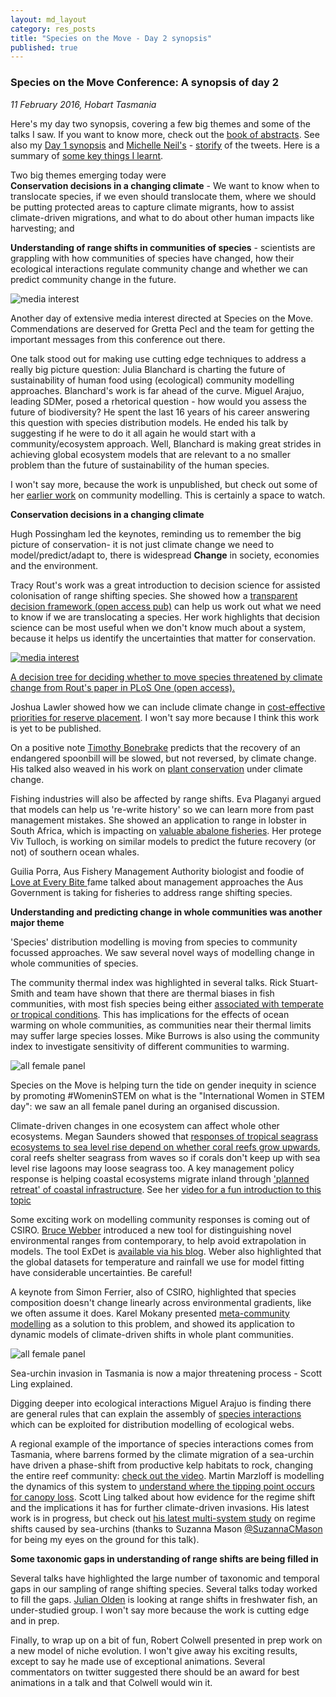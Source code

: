 ```yaml
---
layout: md_layout
category: res_posts
title: "Species on the Move - Day 2 synopsis"
published: true  
---
```



### Species on the Move Conference: A synopsis of day 2

*11 February 2016, Hobart Tasmania*

Here's my day two synopsis, covering a few big themes and some of the talks I saw. If you want to know more, check out the [book of abstracts](http://www.speciesonthemove.com/provisional-program). See also my [Day 1 synopsis](/res_posts/2016/02/10/SoTM_day1_synopsis.html) and [Michelle Neil's](https://twitter.com/michelle_neil) -  [storify](https://storify.com/michelle_neil/citscioz-conference-2015-day-1) of the tweets.
Here is a summary of [some key things I learnt](/res_posts/2016/02/11/SoTM_five_lessons.html).



Two big themes emerging today were  
**Conservation decisions in a changing climate** - We want to know when to translocate species, if we even should translocate them, where we should be putting protected areas to capture climate migrants, how to assist climate-driven migrations, and what to do about other human impacts like harvesting; and  

**Understanding of range shifts in communities of species** - scientists are grappling with how communities of species have changed, how their ecological interactions regulate community change and whether we can predict community change in the future.  


<div class = "image_caption">
<img src ="/Images/greenpcpic.png" alt="media interest" class="image_float"/>
<p>
Another day of extensive media interest directed at Species on the Move. Commendations are deserved for Gretta Pecl and the team for getting the important messages from this conference out there.
</p>
</div>

One talk stood out for making use cutting edge techniques to address a really big picture question: Julia Blanchard is charting the future of sustainability of human food using (ecological) community modelling approaches. Blanchard's work is far ahead of the curve. Miguel Arajuo, leading SDMer, posed a rhetorical question - how would you assess the future of biodiversity? He spent the last 16 years of his career answering this question with species distribution models. He ended his talk by suggesting if he were to do it all again he would start with a community/ecosystem approach. Well, Blanchard is making great strides in achieving global ecosystem models that are relevant to a no smaller problem than the future of sustainability of the human species.

I won't say more, because the work is unpublished, but check out some of her [earlier work](https://scholar.google.com.au/citations?user=G7z9Td4AAAAJ&hl=en&oi=ao) on community modelling. This is certainly a space to watch.

**Conservation decisions in a changing climate**  

Hugh Possingham led the keynotes, reminding us to remember the big picture of conservation- it is not just climate change we need to model/predict/adapt to, there is widespread **Change** in society, economies and the environment.

Tracy Rout's work was a great introduction to decision science for assisted colonisation of range shifting species. She showed how a [transparent decision framework (open access pub)](http://journals.plos.org/plosone/article?id=10.1371/journal.pone.0075814) can help us work out what we need to know if we are translocating a species. Her work highlights that decision science can be most useful when we don't know much about a system, because it helps us identify the uncertainties that matter for conservation.

<div class = "image_caption">
 <a href="http://journals.plos.org/plosone/article?id=10.1371/journal.pone.0075814"><img src ="http://journals.plos.org/plosone/article/figure/image?size=medium&id=info:doi/10.1371/journal.pone.0075814.g001
" alt="media interest" class="image_float"/></a>
<p>
<a href="http://journals.plos.org/plosone/article?id=10.1371/journal.pone.0075814">A  decision tree for deciding whether to move species threatened by climate change from Rout's paper in PLoS One (open access).</a>
</p>
</div>

Joshua Lawler showed how we can include climate change in [cost-effective priorities for reserve placement](http://onlinelibrary.wiley.com/doi/10.1111/j.1461-0248.2012.01847.x/full). I won't say more because I think this work is yet to be published.

On a positive note [Timothy Bonebrake](https://twitter.com/bonebraking) predicts that the recovery of an endangered spoonbill will be slowed, but not reversed, by climate change. His talked also weaved in his work on  [plant conservation](http://onlinelibrary.wiley.com/doi/10.1111/cobi.12253/abstract?userIsAuthenticated=false&deniedAccessCustomisedMessage=) under climate change.

Fishing industries will also be affected by range shifts. Eva Plaganyi argued that models can help us 're-write history' so we can learn more from past management mistakes. She showed an application to range in lobster in South Africa, which is impacting on [valuable abalone fisheries](http://www.sciencedirect.com/science/article/pii/S0304380013005401). Her protege Viv Tulloch, is working on similar models to predict the future recovery (or not) of southern ocean whales.  

Guilia Porra, Aus Fishery Management Authority biologist and foodie of [Love at Every Bite ](http://www.loveateverybite.com/blog/) fame talked about management approaches the Aus Government is taking for fisheries to address range shifting species.

**Understanding and predicting change in whole communities was another major theme**  

'Species' distribution modelling is moving from species to community focussed approaches. We saw several novel ways of modelling change in whole communities of species.

The community thermal index was highlighted in several talks. Rick Stuart-Smith and team have shown that there are thermal biases in fish communities, with most fish species being either [associated with temperate or tropical conditions](http://www.nature.com/nature/journal/v528/n7580/full/nature16144.html). This has implications for the effects of ocean warming on whole communities, as communities near their thermal limits may suffer large species losses. Mike Burrows is also using the community index to investigate sensitivity of different communities to warming.  
<div class = "image_caption">
<img src ="/Images/allfemalepanel.png" alt="all female panel" class="image_float"/>
<p>
Species on the Move is helping turn the tide on gender inequity in science by promoting #WomeninSTEM on what is the "International Women in STEM day": we saw an all female panel during an organised discussion.  </p>
</div>

Climate-driven changes in one ecosystem can affect whole other ecosystems. Megan Saunders showed that [responses of tropical seagrass ecosystems to sea level rise depend on whether coral reefs grow upwards](http://www.nature.com/nclimate/journal/v4/n8/abs/nclimate2274.html), coral reefs shelter seagrass from waves so if corals don't keep up with sea level rise lagoons may loose seagrass too. A key management policy response is helping coastal ecosystems migrate inland through ['planned retreat' of coastal infrastructure](http://onlinelibrary.wiley.com/doi/10.1111/gcb.12218/full). See her [video for a fun introduction to this topic](http://www.thinkable.org/submission_entries/1xr1bmJm)

Some exciting work on modelling community responses is coming out of CSIRO. [Bruce Webber](https://twitter.com/DrBruceWebber) introduced a new tool for distinguishing novel environmental ranges from contemporary, to help avoid extrapolation in models. The tool ExDet is [available via his  blog](http://ecosystemchangeecology.org/2014/04/21/exdet-an-extrapolation-detection-tool-for-the-modelling-of-species-distributions/). Weber also highlighted that the global datasets for temperature and rainfall we use for model fitting have considerable uncertainties. Be careful!

A keynote from Simon Ferrier, also of CSIRO, highlighted that species composition doesn't change linearly across environmental gradients, like we often assume it does. Karel Mokany presented [meta-community modelling](http://onlinelibrary.wiley.com/doi/10.1111/j.1365-2486.2012.02760.x/full) as a solution to this problem, and showed its application to dynamic models of climate-driven shifts in whole plant communities.

<div class = "image_caption">
<img src ="/Images/seaurchinstweet.png" alt="all female panel" class="image_float"/>
<p>
Sea-urchin invasion in Tasmania is now a major threatening process - Scott Ling explained. </p>
</div>

Digging deeper into ecological interactions Miguel Arajuo is finding there are general rules that can explain the assembly of [species interactions](http://onlinelibrary.wiley.com/doi/10.1111/j.1600-0587.2013.00643.x/full) which can be exploited for distribution modelling of ecological webs.

A regional example of the importance of species interactions comes from Tasmania, where barrens formed by the climate migration of a sea-urchin have driven a phase-shift from productive kelp habitats to rock, changing the entire reef community: [check out the video](http://www.thinkable.org/submission_entries/XJw4R5xe). Martin Marzloff is modelling the dynamics of this system to [understand where the tipping point occurs for canopy loss](http://link.springer.com/article/10.1007/s10021-015-9913-6). Scott Ling talked about how evidence for the regime shift and the implications it has for further climate-driven invasions. His latest work is in progress, but check out [his latest multi-system study](http://rstb.royalsocietypublishing.org/content/370/1659/20130269.short) on regime shifts caused by sea-urchins (thanks to Suzanna Mason [@SuzannaCMason](https://twitter.com/suzannacmason) for being my eyes on the ground for this talk).   


**Some taxonomic gaps in understanding of range shifts are being filled in**

Several talks have highlighted the large number of taxonomic and temporal gaps in our sampling of range shifting species. Several talks today worked to fill the gaps. [Julian Olden](https://twitter.com/oldenfish) is looking at range shifts in freshwater fish, an under-studied group. I won't say more because the work is cutting edge and in prep.

Finally, to wrap up on a bit of fun, Robert Colwell presented in prep work on a new model of niche evolution. I won't give away his exciting results, except to say he made use of exceptional animations. Several commentators on twitter suggested there should be an award for best animations in a talk and that Colwell would win it.
